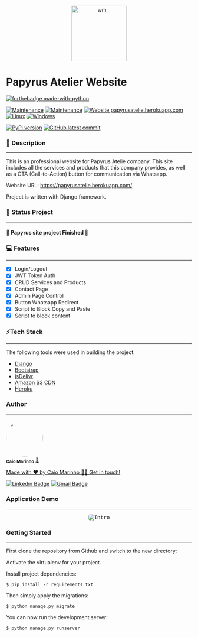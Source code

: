 <p align="center">
  <a href="https://papyrusatelie.herokuapp.com/">
    <img src="https://i.imgur.com/faShOg7.png" height="150" alt="wm" />
  </a>
</p>

# Papyrus Atelier Website

[![forthebadge made-with-python](http://ForTheBadge.com/images/badges/made-with-python.svg)](https://www.python.org/)

[![Maintenance](https://img.shields.io/badge/Django-v3.1.7-%3CCOLOR%3E)](https://img.shields.io/badge/Django-v3.1.7-%3CCOLOR%3E)
[![Maintenance](https://img.shields.io/badge/Maintained%3F-yes-green.svg)](https://GitHub.com/Naereen/StrapDown.js/graphs/commit-activity)
[![Website papyrusatelie.herokuapp.com](https://img.shields.io/website.svg?down_color=red&down_message=down&up_color=green&up_message=up&url=http%3A%2F%2Fpapyrusatelie.herokuapp.com)](http://shields.io/)
[![Linux](https://svgshare.com/i/Zhy.svg)](https://svgshare.com/i/Zhy.svg)
[![Windows](https://svgshare.com/i/ZhY.svg)](https://svgshare.com/i/ZhY.svg)

[![PyPi version](https://badgen.net/pypi/v/pip/)](https://pypi.com/project/pip)
[![GitHub latest commit](https://badgen.net/github/last-commit/caiomarinhodev/sitepapyrus)](https://GitHub.com/caiomarinhodev/sitepapyrus/commit/)


### 📝 Description
---

This is an professional website for Papyrus Atelie company. 
This site includes all the services and products that this company provides, as well as a CTA (Call-to-Action) button for communication via Whatsapp.

Website URL: https://papyrusatelie.herokuapp.com/

Project is written with Django framework.

### 🚀 Status Project
---
<h4> 
	🚀 Papyrus site project Finished 🚀
</h4>

### 💻 Features
---

- [x] Login/Logout
- [x] JWT Token Auth
- [x] CRUD Services and Products
- [x] Contact Page
- [x] Admin Page Control
- [x] Button Whatsapp Redirect
- [x] Script to Block Copy and Paste 
- [x] Script to block content

### ⚡Tech Stack
---

The following tools were used in building the project:

- [Django](https://www.djangoproject.com/)
- [Bootstrap](https://getbootstrap.com/)
- [jsDelivr](https://www.jsdelivr.com/)
- [Amazon S3 CDN](https://aws.amazon.com/)
- [Heroku](https://www.heroku.com/)

### Author
---

<a href="https://blog.rocketseat.com.br/author/thiago/">
 <img style="border-radius: 50%;" src="https://avatars.githubusercontent.com/u/7137962?v=4" width="100px;" alt=""/></a>
 <br />
 <sub><b>Caio Marinho</b></sub></a> <a href="#" title="Caio Marinho">🚀

Made with ❤️ by Caio Marinho 👋🏽 Get in touch!

[![Linkedin Badge](https://img.shields.io/badge/-Caio%20Marinho-blue?style=flat-square&logo=Linkedin&logoColor=white&link=https://www.linkedin.com/in/caiomarinho/)](https://www.linkedin.com/in/caiomarinho/) 
[![Gmail Badge](https://img.shields.io/badge/-caiomarinho8@gmail.com-c14438?style=flat-square&logo=Gmail&logoColor=white&link=mailto:caiomarinho8@gmail.com)](mailto:caiomarinho8@gmail.com)


### Application Demo
---
<p align="center">
  <kbd>
    <img style="border-radius: 5px" src="https://i.imgur.com/hZfdbEe.gif" alt="Intro">
  </kbd>
</p>



### Getting Started
---

First clone the repository from Github and switch to the new directory:
    
Activate the virtualenv for your project.
    
Install project dependencies:

    $ pip install -r requirements.txt
    
    
Then simply apply the migrations:

    $ python manage.py migrate
    

You can now run the development server:

    $ python manage.py runserver
